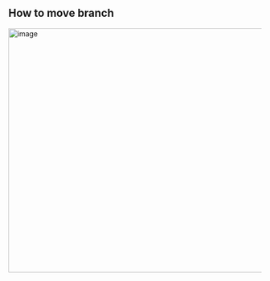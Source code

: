## How to move branch

<img width="739" height="485" alt="image" src="https://github.com/user-attachments/assets/3a1cbb4f-d1d7-47fd-94b6-3428618b4a0c" />
